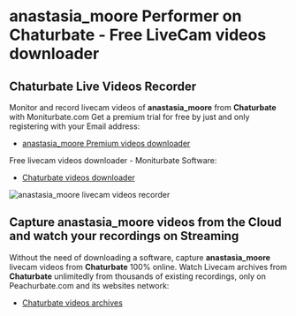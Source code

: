 # anastasia_moore Performer on Chaturbate - Free LiveCam videos downloader

## Chaturbate Live Videos Recorder

Monitor and record livecam videos of **anastasia_moore** from **Chaturbate** with Moniturbate.com
Get a premium trial for free by just and only registering with your Email address:
* [anastasia_moore Premium videos downloader](https://moniturbate.com/request-demo-licence-key.html)

Free livecam videos downloader - Moniturbate Software:
* [Chaturbate videos downloader](https://moniturbate.com/moniturbate-download-software.html)

![anastasia_moore livecam videos recorder](https://peachurnet.com/templates/moniturbate-software.png)


## Capture anastasia_moore videos from the Cloud and watch your recordings on Streaming

Without the need of downloading a software, capture **anastasia_moore** livecam videos from **Chaturbate** 100% online.
Watch Livecam archives from **Chaturbate** unlimitedly from thousands of existing recordings, only on Peachurbate.com and its websites network:
* [Chaturbate videos archives](https://peachurnet.com/)